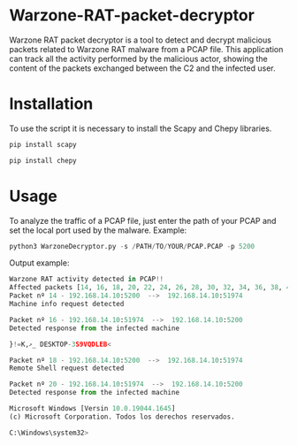 # Warzone-RAT-packet-decryptor
Warzone RAT packet decryptor is a tool to detect and decrypt malicious packets related to Warzone RAT malware from a PCAP file. This application can track all the activity performed by the malicious actor, showing the content of the packets exchanged between the C2 and the infected user.

# Installation
To use the script it is necessary to install the Scapy and Chepy libraries.
```python
pip install scapy
```
```python
pip install chepy
```

# Usage
To analyze the traffic of a PCAP file, just enter the path of your PCAP and set the local port used by the malware.
Example:
```python
python3 WarzoneDecryptor.py -s /PATH/TO/YOUR/PCAP.PCAP -p 5200
```
Output example:

```python
Warzone RAT activity detected in PCAP!!
Affected packets [14, 16, 18, 20, 22, 24, 26, 28, 30, 32, 34, 36, 38, 40, 42, 44, 46, 48, 50, 52, 54, 56, 58, 60, 62, 64, 66, 68, 70, 72, 74, 76, 78, 80, 82, 84, 86, 88, 90, 92, 94, 96, 98, 100, 102, 104, 106, 108, 110]
Packet nº 14 - 192.168.14.10:5200  -->  192.168.14.10:51974
Machine info request detected

Packet nº 16 - 192.168.14.10:51974  -->  192.168.14.10:5200
Detected response from the infected machine

}!=K,މ_ DESKTOP-3S9VQDLEB<

Packet nº 18 - 192.168.14.10:5200  -->  192.168.14.10:51974
Remote Shell request detected

Packet nº 20 - 192.168.14.10:51974  -->  192.168.14.10:5200
Detected response from the infected machine

Microsoft Windows [Versin 10.0.19044.1645]
(c) Microsoft Corporation. Todos los derechos reservados.

C:\Windows\system32>
```

